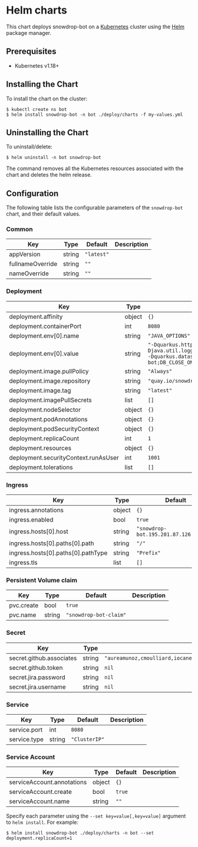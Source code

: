 # Helm charts

This chart deploys snowdrop-bot on a [Kubernetes](http://kubernetes.io) cluster using the [Helm](https://helm.sh) package manager.

## Prerequisites

- Kubernetes v1.18+

## Installing the Chart

To install the chart on the cluster:

```console
$ kubectl create ns bot
$ helm install snowdrop-bot -n bot ./deploy/charts -f my-values.yml
```

## Uninstalling the Chart

To uninstall/delete:

```console
$ helm uninstall -n bot snowdrop-bot
```

The command removes all the Kubernetes resources associated with the chart and deletes the helm release.

## Configuration

The following table lists the configurable parameters of the `snowdrop-bot` chart, and their default values.

### Common
| Key | Type | Default | Description |
|-----|------|---------|-------------|
| appVersion | string | `"latest"` |  |
| fullnameOverride | string | `""` |  |
| nameOverride | string | `""` |  |

### Deployment
| Key | Type | Default | Description |
|-----|------|---------|-------------|
| deployment.affinity | object | `{}` |  |
| deployment.containerPort | int | `8080` |  |
| deployment.env[0].name | string | `"JAVA_OPTIONS"` |  |
| deployment.env[0].value | string | `"-Dquarkus.http.host=0.0.0.0 -Djava.util.logging.manager=org.jboss.logmanager.LogManager -Dquarkus.datasource.jdbc.url=jdbc:h2:file:/data/snowdrop-bot;DB_CLOSE_ON_EXIT=FALSE"` |  |
| deployment.image.pullPolicy | string | `"Always"` |  |
| deployment.image.repository | string | `"quay.io/snowdrop/snowdrop-bot"` |  |
| deployment.image.tag | string | `"latest"` |  |
| deployment.imagePullSecrets | list | `[]` |  |
| deployment.nodeSelector | object | `{}` |  |
| deployment.podAnnotations | object | `{}` |  |
| deployment.podSecurityContext | object | `{}` |  |
| deployment.replicaCount | int | `1` |  |
| deployment.resources | object | `{}` |  |
| deployment.securityContext.runAsUser | int | `1001` |  |
| deployment.tolerations | list | `[]` |  |

### Ingress
| Key | Type | Default | Description |
|-----|------|---------|-------------|
| ingress.annotations | object | `{}` |  |
| ingress.enabled | bool | `true` |  |
| ingress.hosts[0].host | string | `"snowdrop-bot.195.201.87.126.nip.io"` |  |
| ingress.hosts[0].paths[0].path | string | `"/"` |  |
| ingress.hosts[0].paths[0].pathType | string | `"Prefix"` |  |
| ingress.tls | list | `[]` |  |

### Persistent Volume claim
| Key | Type | Default | Description |
|-----|------|---------|-------------|
| pvc.create | bool | `true` |  |
| pvc.name | string | `"snowdrop-bot-claim"` |  |

### Secret
| Key | Type | Default | Description |
|-----|------|---------|-------------|
| secret.github.associates | string | `"aureamunoz,cmoulliard,iocanel,geoand,metacosm,gytis,jacobdotcosta,BarDweller"` |  |
| secret.github.token | string | `nil` |  |
| secret.jira.password | string | `nil` |  |
| secret.jira.username | string | `nil` |  |

### Service
| Key | Type | Default | Description |
|-----|------|---------|-------------|
| service.port | int | `8080` |  |
| service.type | string | `"ClusterIP"` |  |

### Service Account
| Key | Type | Default | Description |
|-----|------|---------|-------------|
| serviceAccount.annotations | object | `{}` |  |
| serviceAccount.create | bool | `true` |  |
| serviceAccount.name | string | `""` |  |

Specify each parameter using the `--set key=value[,key=value]` argument to `helm install`. For example:

```console
$ helm install snowdrop-bot ./deploy/charts -n bot --set deployment.replicaCount=1
```